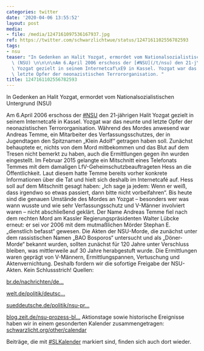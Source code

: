 ```yaml
---
categories: twitter
date: '2020-04-06 13:55:52'
layout: post
media:
- file: /media/1247161097536167937.jpg
ref: https://twitter.com/schwarzlichtwue/status/1247161102556782593
tags:
- nsu
teaser: "In Gedenken an Halit Yozgat, ermordet vom Nationalsozialistischen Untergrund\
  \ (NSU) \n\n\n\nAm 6.April 2006 erschoss der [#NSU](/t/nsu) den 21-j\xE4hrigen Halit\
  \ Yozgat gezielt in seinem Internetcaf\xE9 in Kassel. Yozgat war das neunte und\
  \ letzte Opfer der neonazistischen Terrororganisation. "
title: 1247161102556782593
---
```

In Gedenken an Halit Yozgat, ermordet vom Nationalsozialistischen Untergrund (NSU) 



Am 6.April 2006 erschoss der [#NSU](/t/nsu) den 21-jährigen Halit Yozgat gezielt in seinem Internetcafé in Kassel. Yozgat war das neunte und letzte Opfer der neonazistischen Terrororganisation. 
Während des Mordes anwesend war Andreas Temme, ein Mitarbeiter des Verfassungsschutzes, der in Jugendtagen den Spitznamen „Klein Adolf“ getragen haben soll.
Zunächst behauptete er, nichts von dem Mord mitbekommen und das Blut auf dem Tresen nicht bemerkt zu haben, auch die Ermittlungen gegen ihn wurden eingestellt.
Im Februar 2015 gelangte ein Mitschnitt eines Telefonats Temmes mit dem damaligen LfV-Geheimschutzbeauftrageten Hess an die Öffentlichkeit.
Laut diesem hatte Temme bereits vorher konkrete Informationen über die Tat und hielt sich deshalb im Internetcafé auf. Hess soll auf dem Mitschnitt gesagt haben: „Ich sage ja jedem: Wenn er weiß, dass irgendwo so etwas passiert, dann bitte nicht vorbeifahren“.
Bis heute sind die genauen Umstände des Mordes an Yozgat – besonders wer was wann wusste und wie sehr Verfassungsschutz und V-Männer involviert waren – nicht abschließend geklärt.
Der Name Andreas Temme fiel nach dem rechten Mord am Kassler Regierungspräsidenten Walter Lübcke erneut: er sei vor 2006 mit dem mutmaßlichen Mörder Stephan E. „dienstlich befasst“ gewesen.
Die Akten der NSU-Morde, die zunächst unter dem rassistischen Namen „BAO Bosporos“ untersucht und als „Döner-Morde“ bekannt wurden, sollten zunächst für 120 Jahre unter Verschluss bleiben, was mittlerweile auf 30 Jahre herabgestuft wurde.
Die Ermittlungen waren geprägt von V-Männern, Ermittlungspannen, Vertuschung und Aktenvernichtung. Deshalb fordern wir die sofortige Freigabe der NSU-Akten. Kein Schlussstrich!
Quellen:



[br.de/nachrichten/de…](https://www.br.de/nachrichten/deutschland-welt/luebcke-mord-und-nsu-ein-name-taucht-immer-wieder-auf,RnIvE29) 



[welt.de/politik/deutsc…](https://www.welt.de/politik/deutschland/article137918258/Wie-nah-war-der-Verfassungsschutz-den-NSU-Moerdern.html) 



[sueddeutsche.de/politik/nsu-pr…](https://www.sueddeutsche.de/politik/nsu-prozess-leise-rieselt-der-staub-1.3570171) 



[blog.zeit.de/nsu-prozess-bl…](https://blog.zeit.de/nsu-prozess-blog/2016/07/13/medienlog-andreas-t-aussage-nsu/)
Aktionstage sowie historische Ereignisse haben wir in einem gesonderten Kalender zusammengetragen: [schwarzlicht.org/other/calendar](https://schwarzlicht.org/other/calendar)



Beiträge, die mit [#SLKalender](/t/slkalender) markiert sind, finden sich auch dort wieder.